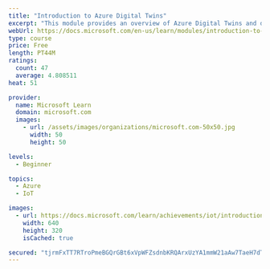 ```yaml
---
title: "Introduction to Azure Digital Twins"
excerpt: "This module provides an overview of Azure Digital Twins and describes Microsoft tools, services, and infrastructure. This knowledge can help bring digital twins to life for your organization and customers."
webUrl: https://docs.microsoft.com/en-us/learn/modules/introduction-to-azure-digital-twins/
type: course
price: Free
length: PT44M
ratings:
  count: 47
  average: 4.808511
heat: 51

provider:
  name: Microsoft Learn
  domain: microsoft.com
  images:
    - url: /assets/images/organizations/microsoft.com-50x50.jpg
      width: 50
      height: 50

levels:
  - Beginner

topics:
  - Azure
  - IoT

images:
  - url: https://docs.microsoft.com/learn/achievements/iot/introduction-to-azure-digital-twins-social.png
    width: 640
    height: 320
    isCached: true

secured: "tjrmFxTT7RTroPmeBGQrGBt6xVpWFZsdnbKRQArxUzYA1mmW21aAw7TaeH7dTCcgMl0aFNxUjsOQLNqKCiXdHpaz7dcEhIs4LFJxLSo8HmIx6hISK1bEqm7QC8AIrowGspDK8f0rn2cpT3CawOWFA+U8QtmZvNatDQv1TE042C1XzfNtx330MDLJav76PS75fUqS2co7ovixn0AjODUOxlKqz0/r7Lorl5Zob5DsIYRNMUH6JwhFwVR9KuDh0dlKTP1eHEoeBUnq9pB6QrPNcdCWJPh38bg/xtii7fAMkE2JvaExpGcvBMcTJ3qsMfgGAEs8SaGl5HZIs5JyDS6uTmoyaaTv+bvYNTUZdE3vP66Hi9S5zvI1Boh9igBd0FknhVBCcxdtFj7SrDoGzvHJ0A==;ygORildhRVOBAwfn5VH9hQ=="
---
```


